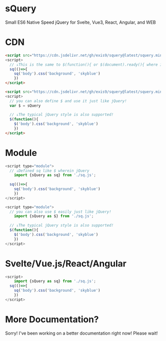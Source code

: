 # sQuery
Small ES6 Native Speed jQuery for Svelte, Vue3, React, Angular, and WEB

# CDN
```html
<script src="https://cdn.jsdelivr.net/gh/exis9/squery@latest/squery.min.js">
<script>
  // ↓This is the same to $(function(){ or $(document).ready(){ where in jQuery
  sq(()=>{
    sq('body').css('background', 'skyblue')
	})
</script>
```

```html
<script src="https://cdn.jsdelivr.net/gh/exis9/squery@latest/squery.min.js">
<script>
  // you can also define $ and use it just like jQuery!
  var $ = sQuery
  
  // ↓The typical jQuery style is also supported!
  $(function(){
    $('body').css('background', 'skyblue')
	})
</script>
```

# Module
```js
<script type="module">
  // ↓Defined sq like $ wherein jQuery
	import {sQuery as sq} from './sq.js';
  
  sq(()=>{
    sq('body').css('background', 'skyblue')
	})
</script>
```

```js
<script type="module">
  // you can also use $ easily just like jQuery!
	import {sQuery as $} from './sq.js';
  
  // ↓The typical jQuery style is also supported!
  $(function(){
    $('body').css('background', 'skyblue')
	})
</script>
```

# Svelte/Vue\.js/React/Angular
```js
<script>
	import {sQuery as sq} from './sq.js';
  sq(()=>{
    sq('body').css('background', 'skyblue')
	})
</script>
```


# More Documentation?
Sorry! I've been working on a better documentation right now! Please wait!

